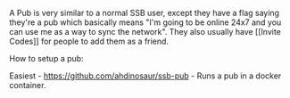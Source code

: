 A Pub is very similar to a normal SSB user, except they have a flag saying they're a pub which basically means "I'm going to be online 24x7 and you can use me as a way to sync the network". They also usually have [[Invite Codes]] for people to add them as a friend. 

How to setup a pub: 

Easiest - https://github.com/ahdinosaur/ssb-pub - Runs a pub in a docker container. 

